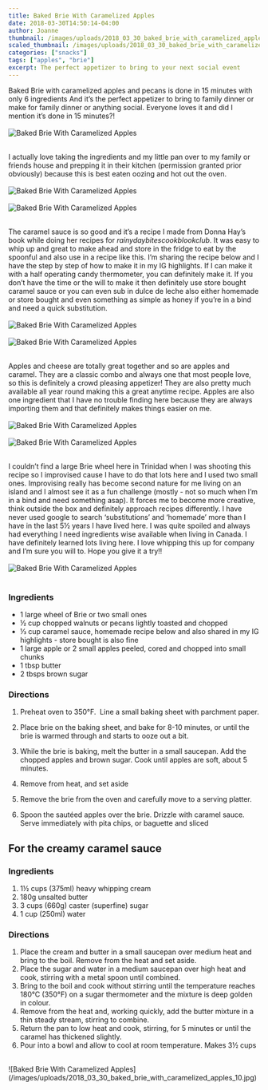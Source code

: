 ```yaml
---
title: Baked Brie With Caramelized Apples
date: 2018-03-30T14:50:14-04:00
author: Joanne
thumbnail: /images/uploads/2018_03_30_baked_brie_with_caramelized_apples_1.jpg
scaled_thumbnail: /images/uploads/2018_03_30_baked_brie_with_caramelized_apples_0.jpg
categories: ["snacks"]
tags: ["apples", "brie"]
excerpt: The perfect appetizer to bring to your next social event
---
```


Baked Brie with caramelized apples and pecans is done in 15 minutes with only 6 ingredients And it’s the perfect appetizer to bring to family dinner or make for family dinner or anything social. Everyone loves it and did I mention it’s done in 15 minutes?!
</br>
</br>
![Baked Brie With Caramelized Apples](/images/uploads/2018_03_30_baked_brie_with_caramelized_apples_2.jpg)
</br>
</br>

I actually love taking the ingredients and my little pan over to my family or friends house and prepping it in their kitchen (permission granted prior obviously) because this is best eaten oozing and hot out the oven. 
</br>
</br>
![Baked Brie With Caramelized Apples](/images/uploads/2018_03_30_baked_brie_with_caramelized_apples_3.jpg)
</br>
</br>
![Baked Brie With Caramelized Apples](/images/uploads/2018_03_30_baked_brie_with_caramelized_apples_4.jpg)
</br>
</br>

The caramel sauce is so good and it’s a recipe I made from Donna Hay’s book while doing her recipes for _rainydaybitescookblookclub_. It was easy to whip up and great to make ahead and store in the fridge to eat by the spoonful and also use in a recipe like this. I’m sharing the recipe below and I have the step by step of how to make it in my IG highlights. If I can make it with a half operating candy thermometer, you can definitely make it. If you don’t have the time or the will to make it then definitely use store bought caramel sauce or you can even sub in dulce de leche also either  homemade or store bought and even something as simple as honey if you’re in a bind and need a quick substitution.
</br>
</br>
![Baked Brie With Caramelized Apples](/images/uploads/2018_03_30_baked_brie_with_caramelized_apples_5.jpg)
</br>
</br>
![Baked Brie With Caramelized Apples](/images/uploads/2018_03_30_baked_brie_with_caramelized_apples_6.jpg)
</br>
</br>

Apples and cheese are totally great together and so are apples and caramel. They are a classic combo and always one that most people love, so this is definitely a crowd pleasing appetizer! They are also pretty much available all year round making this a great anytime recipe. Apples are also one ingredient that I have no trouble finding here because they are always importing them and that definitely makes things easier on me.
</br>
</br>
![Baked Brie With Caramelized Apples](/images/uploads/2018_03_30_baked_brie_with_caramelized_apples_7.jpg)
</br>
</br>
![Baked Brie With Caramelized Apples](/images/uploads/2018_03_30_baked_brie_with_caramelized_apples_8.jpg)
</br>
</br>

I couldn’t find a large Brie wheel here in Trinidad when I was shooting this recipe so I improvised cause I have to do that lots here and I used two small ones. Improvising really has become second nature for me living on an island and I almost see it as a fun challenge (mostly - not so much when I’m in a bind and need something asap). It forces me to become more creative, think outside the box and definitely approach recipes differently. I have never used google to search ‘substitutions’ and ‘homemade’ more than I have in the last 5&frac12; years I have lived here. I was quite spoiled and always had everything I need ingredients wise available when living in Canada. I have definitely learned lots living here. I love whipping this up for company and I’m sure you will to. Hope you give it a try!! 
</br>
</br>
![Baked Brie With Caramelized Apples](/images/uploads/2018_03_30_baked_brie_with_caramelized_apples_9.jpg)
</br>
</br>

### Ingredients

* 1 large wheel of Brie or two small ones 
* &frac12; cup chopped walnuts or pecans lightly toasted and chopped 
* &frac13; cup caramel sauce, homemade recipe below and also shared in my IG highlights - store bought is also fine 
* 1 large apple or 2 small apples peeled, cored and chopped into small chunks 
* 1 tbsp butter 
* 2 tbsps brown sugar 

### Directions

1. Preheat oven to 350°F.  Line a small baking sheet with parchment paper.

1. Place brie on the baking sheet, and bake for 8-10 minutes, or until the brie is warmed through and starts to ooze out a bit.

1. While the brie is baking, melt the butter in a small saucepan. Add the chopped apples and brown sugar. Cook until apples are soft, about 5 minutes.

1. Remove from heat, and set aside

1. Remove the brie from the oven and carefully move to a serving platter. 

1. Spoon the sautéed apples over the brie. Drizzle with caramel sauce. Serve immediately with pita chips, or baguette and sliced

## For the creamy caramel sauce 

### Ingredients

1. 1½ cups (375ml) heavy whipping cream
1. 180g unsalted butter
1. 3 cups (660g) caster (superfine) sugar
1. 1 cup (250ml) water

### Directions

1. Place the cream and butter in a small saucepan over medium heat and bring to the boil. Remove from the heat and set aside.
1. Place the sugar and water in a medium saucepan over high heat and cook, stirring with a metal spoon until combined.
1. Bring to the boil and cook without stirring until the temperature reaches 180°C (350°F) on a sugar thermometer and the mixture is deep golden in colour.
1. Remove from the heat and, working quickly, add the butter mixture in a thin steady stream, stirring to combine.
1. Return the pan to low heat and cook, stirring, for 5 minutes or until the caramel has thickened slightly.
1. Pour into a bowl and allow to cool at room temperature. Makes 3½ cups

</br>
![Baked Brie With Caramelized Apples](/images/uploads/2018_03_30_baked_brie_with_caramelized_apples_10.jpg)
